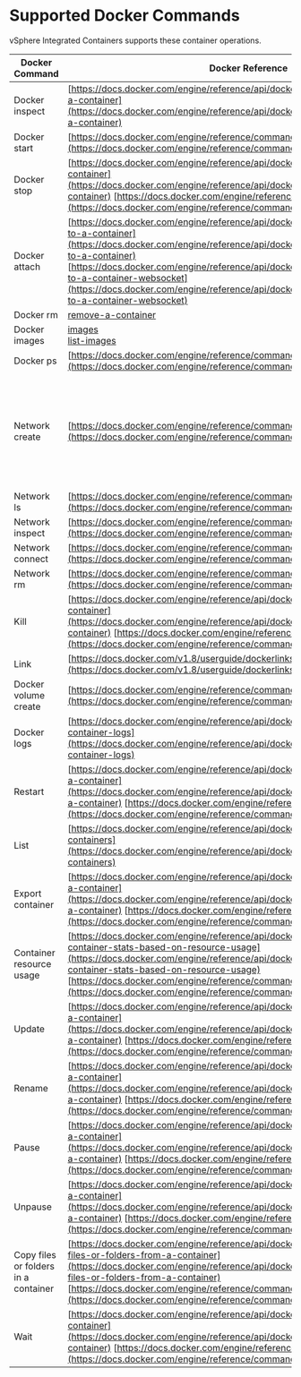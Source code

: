 # Supported Docker Commands

 vSphere Integrated Containers supports these container operations.

| **Docker Command** | **Docker Reference** | **Supported in TP3** |
| --- | --- | --- |
|Docker inspect|[https://docs.docker.com/engine/reference/api/docker_remote_api_v1.22/#inspect-a-container](https://docs.docker.com/engine/reference/api/docker_remote_api_v1.22/#inspect-a-container)|Yes|
|Docker start|[https://docs.docker.com/engine/reference/commandline/start/](https://docs.docker.com/engine/reference/commandline/start/)|Yes|
|Docker stop|[https://docs.docker.com/engine/reference/api/docker_remote_api_v1.22/#stop-a-container](https://docs.docker.com/engine/reference/api/docker_remote_api_v1.22/#stop-a-container) [https://docs.docker.com/engine/reference/commandline/stop/](https://docs.docker.com/engine/reference/commandline/stop/)|Yes|
|Docker attach|[https://docs.docker.com/engine/reference/api/docker_remote_api_v1.22/#attach-to-a-container](https://docs.docker.com/engine/reference/api/docker_remote_api_v1.22/#attach-to-a-container) [https://docs.docker.com/engine/reference/api/docker_remote_api_v1.22/#attach-to-a-container-websocket](https://docs.docker.com/engine/reference/api/docker_remote_api_v1.22/#attach-to-a-container-websocket)|Yes|
|Docker rm| [remove-a-container](https://docs.docker.com/engine/reference/api/docker_remote_api_v1.22/#remove-a-container)|Yes|
|Docker images|[images](https://docs.docker.com/engine/reference/commandline/images/)<br>[list-images](https://docs.docker.com/engine/reference/api/docker_remote_api_v1.22/#list-images)|Yes|
|Docker ps|[https://docs.docker.com/engine/reference/commandline/ps/](https://docs.docker.com/engine/reference/commandline/ps/)|Yes|
|Network create|[https://docs.docker.com/engine/reference/commandline/network_create/](https://docs.docker.com/engine/reference/commandline/network_create/)|Yes. See the use case to connect to an external network <link to networks.md>. Bridge is also supported.|
|Network ls|[https://docs.docker.com/engine/reference/commandline/network_ls/](https://docs.docker.com/engine/reference/commandline/network_ls/)|Yes|
|Network inspect|[https://docs.docker.com/engine/reference/commandline/network_inspect/](https://docs.docker.com/engine/reference/commandline/network_inspect/)|Yes|
|Network connect|[https://docs.docker.com/engine/reference/commandline/network_connect/](https://docs.docker.com/engine/reference/commandline/network_connect/)|Yes|
|Network rm|[https://docs.docker.com/engine/reference/commandline/network_rm/](https://docs.docker.com/engine/reference/commandline/network_rm/)|Yes|
|Kill|[https://docs.docker.com/engine/reference/api/docker_remote_api_v1.22/#kill-a-container](https://docs.docker.com/engine/reference/api/docker_remote_api_v1.22/#kill-a-container) [https://docs.docker.com/engine/reference/commandline/kill/](https://docs.docker.com/engine/reference/commandline/kill/)|TBD|
|Link|[https://docs.docker.com/v1.8/userguide/dockerlinks/](https://docs.docker.com/v1.8/userguide/dockerlinks/)|TBD|
|Docker volume create|[https://docs.docker.com/engine/reference/commandline/volume_create/](https://docs.docker.com/engine/reference/commandline/volume_create/)|No, onsite|
|Docker logs|[https://docs.docker.com/engine/reference/api/docker_remote_api_v1.22/#get-container-logs](https://docs.docker.com/engine/reference/api/docker_remote_api_v1.22/#get-container-logs)|No, onsite|
|Restart|[https://docs.docker.com/engine/reference/api/docker_remote_api_v1.22/#restart-a-container](https://docs.docker.com/engine/reference/api/docker_remote_api_v1.22/#restart-a-container) [https://docs.docker.com/engine/reference/commandline/restart/](https://docs.docker.com/engine/reference/commandline/restart/)|No, onsite|
|List|[https://docs.docker.com/engine/reference/api/docker_remote_api_v1.22/#list-containers](https://docs.docker.com/engine/reference/api/docker_remote_api_v1.22/#list-containers)|No|
|Export container|[https://docs.docker.com/engine/reference/api/docker_remote_api_v1.22/#export-a-container](https://docs.docker.com/engine/reference/api/docker_remote_api_v1.22/#export-a-container)  [https://docs.docker.com/engine/reference/commandline/save/](https://docs.docker.com/engine/reference/commandline/save/)|No|
|Container resource usage|[https://docs.docker.com/engine/reference/api/docker_remote_api_v1.22/#get-container-stats-based-on-resource-usage](https://docs.docker.com/engine/reference/api/docker_remote_api_v1.22/#get-container-stats-based-on-resource-usage) [https://docs.docker.com/engine/reference/commandline/stats/](https://docs.docker.com/engine/reference/commandline/stats/)|No|
|Update| [https://docs.docker.com/engine/reference/api/docker_remote_api_v1.22/#update-a-container](https://docs.docker.com/engine/reference/api/docker_remote_api_v1.22/#update-a-container) [https://docs.docker.com/engine/reference/commandline/update/](https://docs.docker.com/engine/reference/commandline/update/)|No|
|Rename|[https://docs.docker.com/engine/reference/api/docker_remote_api_v1.22/#rename-a-container](https://docs.docker.com/engine/reference/api/docker_remote_api_v1.22/#rename-a-container) [https://docs.docker.com/engine/reference/commandline/rename/](https://docs.docker.com/engine/reference/commandline/rename/)|No|
|Pause|[https://docs.docker.com/engine/reference/api/docker_remote_api_v1.22/#pause-a-container](https://docs.docker.com/engine/reference/api/docker_remote_api_v1.22/#pause-a-container) [https://docs.docker.com/engine/reference/commandline/pause/](https://docs.docker.com/engine/reference/commandline/pause/)|No|
|Unpause|[https://docs.docker.com/engine/reference/api/docker_remote_api_v1.22/#unpause-a-container](https://docs.docker.com/engine/reference/api/docker_remote_api_v1.22/#unpause-a-container) [https://docs.docker.com/engine/reference/commandline/unpause/](https://docs.docker.com/engine/reference/commandline/unpause/)|No|
|Copy files or folders in a container| [https://docs.docker.com/engine/reference/api/docker_remote_api_v1.22/#copy-files-or-folders-from-a-container](https://docs.docker.com/engine/reference/api/docker_remote_api_v1.22/#copy-files-or-folders-from-a-container) [https://docs.docker.com/engine/reference/commandline/cp/](https://docs.docker.com/engine/reference/commandline/cp/)|No|
|Wait|[https://docs.docker.com/engine/reference/api/docker_remote_api_v1.22/#wait-a-container](https://docs.docker.com/engine/reference/api/docker_remote_api_v1.22/#wait-a-container) [https://docs.docker.com/engine/reference/commandline/wait/](https://docs.docker.com/engine/reference/commandline/wait/)|No|
